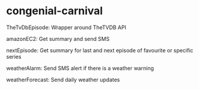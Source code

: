 # congenial-carnival
TheTvDbEpisode: Wrapper around TheTVDB API

amazonEC2: Get summary and send SMS

nextEpisode:  Get summary for last and next episode of favourite or specific series

weatherAlarm: Send SMS alert if there is a weather warning

weatherForecast: Send daily weather updates
